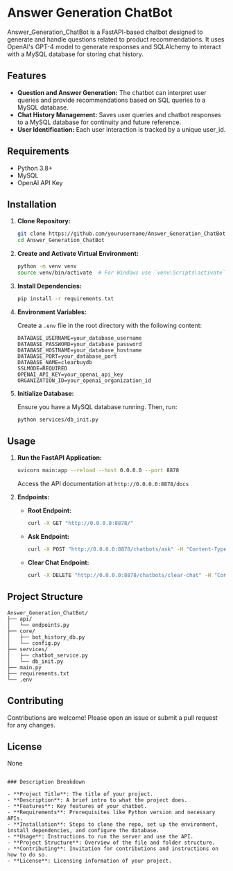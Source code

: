 # Answer Generation ChatBot

Answer_Generation_ChatBot is a FastAPI-based chatbot designed to generate and handle questions related to product recommendations. It uses OpenAI's GPT-4 model to generate responses and SQLAlchemy to interact with a MySQL database for storing chat history.

## Features

- **Question and Answer Generation:** The chatbot can interpret user queries and provide recommendations based on SQL queries to a MySQL database.
- **Chat History Management:** Saves user queries and chatbot responses to a MySQL database for continuity and future reference.
- **User Identification:** Each user interaction is tracked by a unique user_id.

## Requirements

- Python 3.8+
- MySQL
- OpenAI API Key

## Installation

1. **Clone Repository:**

   ```sh
   git clone https://github.com/yourusername/Answer_Generation_ChatBot.git
   cd Answer_Generation_ChatBot
   ```

2. **Create and Activate Virtual Environment:**

   ```sh
   python -m venv venv
   source venv/bin/activate  # For Windows use `venv\Scripts\activate`
   ```

3. **Install Dependencies:**

   ```sh
   pip install -r requirements.txt
   ```

4. **Environment Variables:**

   Create a `.env` file in the root directory with the following content:

   ```env
   DATABASE_USERNAME=your_database_username
   DATABASE_PASSWORD=your_database_password
   DATABASE_HOSTNAME=your_database_hostname
   DATABASE_PORT=your_database_port
   DATABASE_NAME=clearbuydb
   SSLMODE=REQUIRED
   OPENAI_API_KEY=your_openai_api_key
   ORGANIZATION_ID=your_openai_organization_id
   ```

5. **Initialize Database:**

   Ensure you have a MySQL database running. Then, run:

   ```sh
   python services/db_init.py
   ```

## Usage

1. **Run the FastAPI Application:**

   ```sh
   uvicorn main:app --reload --host 0.0.0.0 --port 8878
   ```

   Access the API documentation at `http://0.0.0.0:8878/docs`

2. **Endpoints:**

   - **Root Endpoint:**
      ```sh
      curl -X GET "http://0.0.0.0:8878/"
      ```

   - **Ask Endpoint:**
      ```sh
      curl -X POST "http://0.0.0.0:8878/chatbots/ask" -H "Content-Type: application/x-www-form-urlencoded" -d "user_question=Hi i am looking for earbuds for running it must be durable and at good price&user_id=12234"
      ```

   - **Clear Chat Endpoint:**
      ```sh
      curl -X DELETE "http://0.0.0.0:8878/chatbots/clear-chat" -H "Content-Type: application/x-www-form-urlencoded" -d "user_id=12234"
      ```

## Project Structure

```
Answer_Generation_ChatBot/
├── api/
│   └── endpoints.py
├── core/
│   ├── bot_history_db.py
│   └── config.py
├── services/
│   ├── chatbot_service.py
│   └── db_init.py
├── main.py
├── requirements.txt
└── .env
```

## Contributing

Contributions are welcome! Please open an issue or submit a pull request for any changes.

## License

None
```

### Description Breakdown

- **Project Title**: The title of your project.
- **Description**: A brief intro to what the project does.
- **Features**: Key features of your chatbot.
- **Requirements**: Prerequisites like Python version and necessary APIs.
- **Installation**: Steps to clone the repo, set up the environment, install dependencies, and configure the database.
- **Usage**: Instructions to run the server and use the API.
- **Project Structure**: Overview of the file and folder structure.
- **Contributing**: Invitation for contributions and instructions on how to do so.
- **License**: Licensing information of your project.
